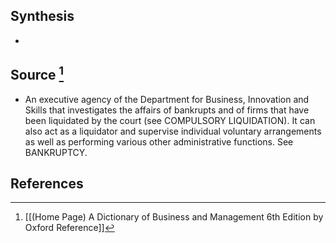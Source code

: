## Synthesis
- 
## Source [^1]
- An executive agency of the Department for Business, Innovation and Skills that investigates the affairs of bankrupts and of firms that have been liquidated by the court (see COMPULSORY LIQUIDATION). It can also act as a liquidator and supervise individual voluntary arrangements as well as performing various other administrative functions. See BANKRUPTCY.
## References

[^1]: [[(Home Page) A Dictionary of Business and Management 6th Edition by Oxford Reference]]